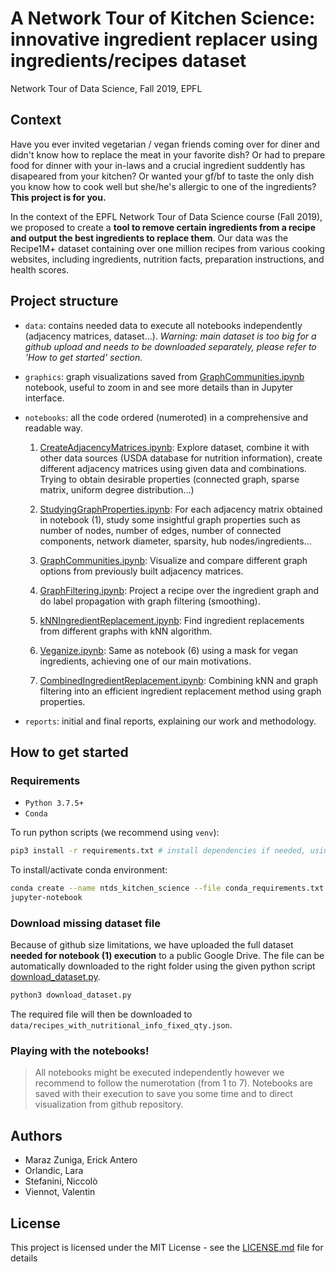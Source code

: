 # A Network Tour of Kitchen Science: innovative ingredient replacer using ingredients/recipes dataset
Network Tour of Data Science, Fall 2019, EPFL

## Context

Have you ever invited vegetarian / vegan friends coming over for diner and didn't know how to replace the meat in your favorite dish? Or had to prepare food for dinner with your in-laws and a crucial ingredient suddently has disapeared from your kitchen? Or wanted your gf/bf to taste the only dish you know how to cook well but she/he's allergic to one of the ingredients? **This project is for you.**

In the context of the EPFL Network Tour of Data Science course (Fall 2019), we proposed to create a **tool to remove certain ingredients from a recipe and output the best ingredients to replace them**.
Our data was the Recipe1M+ dataset containing over one million recipes from various cooking websites, including ingredients, nutrition facts, preparation instructions, and health scores.

## Project structure

- `data`: contains needed data to execute all notebooks independently (adjacency matrices, dataset...). *Warning: main dataset is too big for a github upload and needs to be downloaded separately, please refer to 'How to get started' section.*

- `graphics`: graph visualizations saved from [GraphCommunities.ipynb](notebooks/03_GraphCommunities.ipynb) notebook, useful to zoom in and see more details than in Jupyter interface.

- `notebooks`: all the code ordered (numeroted) in a comprehensive and readable way.
  1. [CreateAdjacencyMatrices.ipynb](notebooks/01_CreateAdjacencyMatrices.ipynb): Explore dataset, combine it with other data sources (USDA database for nutrition information), create different adjacency matrices using given data and combinations. Trying to obtain desirable properties (connected graph, sparse matrix, uniform degree distribution...)

  2. [StudyingGraphProperties.ipynb](notebooks/02_StudyingGraphProperties.ipynb): For each adjacency matrix obtained in notebook (1), study some insightful graph properties such as number of nodes, number of edges, number of connected components, network diameter, sparsity, hub nodes/ingredients...

  3. [GraphCommunities.ipynb](notebooks/03_GraphCommunities.ipynb): Visualize and compare different graph options from previously built adjacency matrices.

  4. [GraphFiltering.ipynb](notebooks/04_GraphFiltering.ipynb): Project a recipe over the ingredient graph and do label propagation with graph filtering (smoothing).

  5. [kNNIngredientReplacement.ipynb](notebooks/05_kNNIngredientReplacement.ipynb): Find ingredient replacements from different graphs with kNN algorithm.

  6. [Veganize.ipynb](notebooks/06_Veganize.ipynb): Same as notebook (6) using a mask for vegan ingredients, achieving one of our main motivations.

  7. [CombinedIngredientReplacement.ipynb](notebooks/07_CombinedIngredientReplacement.ipynb): Combining kNN and graph filtering into an efficient ingredient replacement method using graph properties.

- `reports`: initial and final reports, explaining our work and methodology.

## How to get started

### Requirements

- `Python 3.7.5+`
- `Conda`

To run python scripts (we recommend using `venv`):
```bash
pip3 install -r requirements.txt # install dependencies if needed, using python3
```

To install/activate conda environment:
```bash
conda create --name ntds_kitchen_science --file conda_requirements.txt
jupyter-notebook
```


### Download missing dataset file

Because of github size limitations, we have uploaded the full dataset **needed for notebook (1) execution** to a public Google Drive. The file can be automatically downloaded to the right folder using the given python script [download_dataset.py]().

```python
python3 download_dataset.py
```

The required file will then be downloaded to `data/recipes_with_nutritional_info_fixed_qty.json`.


### Playing with the notebooks!

> All notebooks might be executed independently however we recommend to follow the numerotation (from 1 to 7). Notebooks are saved with their execution to save you some time and to direct visualization from github repository.

## Authors
- Maraz Zuniga, Erick Antero
- Orlandic, Lara
- Stefanini, Niccolò
- Viennot, Valentin

## License
This project is licensed under the MIT License - see the [LICENSE.md]() file for details